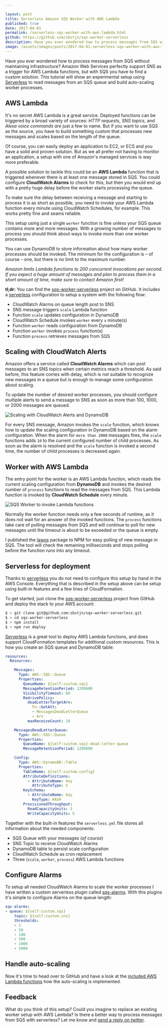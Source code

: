 ```yaml
---

layout: post
title: Serverless Amazon SQS Worker with AWS Lambda
published: true
date: 2017-04-01
permalink: /serverless-sqs-worker-with-aws-lambda.html
github: https://github.com/sbstjn/sqs-worker-serverless
description: Have you ever wondered how to process messages from SQS with AWS Lambda? Use a CloudWatch Schedule with Alarms on the queue length for auto-scaling!
image: /assets/images/posts/2017-04-01-serverless-sqs-worker-with-aws-lambda/splash.jpg
---
```


Have you ever wondered how to process messages from SQS without maintaining infrastructure? Amazon Web Services perfectly support SNS as a trigger for AWS Lambda functions, but with SQS you have to find a custom solution. This tutorial will show an experimental setup using [Serverless](https://serverless.com) to read messages from an SQS queue and build auto-scaling worker processes.

## AWS Lambda

It's no secret AWS Lambda is a great service. Deployed functions can be triggered by a broad variety of sources: *HTTP requests*, *SNS topics*, and *Alexa voice commands are* just a few to name. But if you want to use SQS as the source, you have to build something custom that processes new messages and scales based on the length of the queue.

Of course, you can easily deploy an application to EC2, or ECS and you have a solid and proven solution. But as we all prefer not having to monitor an application, a setup with one of Amazon's managed services is way more preferable.

A possible solution to tackle this could be an **AWS Lambda** function that is triggered whenever there is at least one message stored in SQS. You could configure **CloudWatch Alarms** to check for this, but then you would end up with a pretty huge delay before the worker starts processing the queue.

To make sure the delay between receiving a message and starting to process it is as short as possible, you need to invoke your AWS Lambda function every minute using CloudWatch Schedules, for example. This works pretty fine and seams reliable.

This setup using just a single `worker` function is fine unless your SQS queue contains more and more messages. With a growing number of messages to process you should think about ways to invoke more than one worker processes.

You can use DynamoDB to store information about how many worker processes should be invoked. The minimum for the configuration is – of course – one, but there is no limit to the maximum number. 

*Amazon limits Lambda functions to 200 concurrent invocations per second. If you expect a huge amount of messages and plan to process them in a short amount of time, make sure to contact Amazon first!*

**tl;dr:** You can find the [sqs-worker-serverless](https://github.com/sbstjn/sqs-worker-serverless) project on GitHub. It includes a [serverless](https://serverless.com) configuration to setup a system with the following flow:

- CloudWatch Alarms on queue length post to SNS
- SNS message triggers `scale` Lambda function
- Function `scale` updates configuration in DynamoDB 
- CloudWatch Schedule invokes `worker` every `x` minute(s)
- Function `worker` reads configuration from DynamoDB
- Function `worker` invokes `process` function(s)
- Function `process` retrieves messages from SQS

## Scaling with CloudWatch Alerts

Amazon offers a service called **CloudWatch Alarms** which can post messages to an SNS topics when certain metrics reach a threshold. As said before, this feature comes with delay, which is not suitable to recognize new messages in a queue but is enough to manage some configuration about scaling.

To update the number of desired worker processes, you should configure multiple alerts to send a message to SNS as soon as more than 100, 1000, or 2000 messages are queued.

![Scaling with CloudWatch Alerts and DynamoDB](/assets/images/posts/2017-04-01-serverless-sqs-worker-with-aws-lambda/scale.png)

For every SNS message, Amazon invokes the `scale` function, which knows how to update the scaling configuration in DynamoDB based on the alarm configuration. When the alarm for `more than 2000` messages fires, the `scale` functions adds `10` to the current configured number of child processes. As soon as the alarm is resolved and the `scale` function is invoked a second time, the number of child processes is decreased again.

## Worker with AWS Lambda

The entry point for the worker is an AWS Lambda function, which reads the current scaling configuration from **DynamoDB** and invokes the desired number of `process` functions to read the messages from SQS. This Lambda function is invoked by **CloudWatch Schedule** every minute.

![SQS Worker to invoke Lambda functions](/assets/images/posts/2017-04-01-serverless-sqs-worker-with-aws-lambda/worker.png)

Normally the worker function needs only a few seconds of runtime, as it does not wait for an answer of the invoked functions. The `process` functions take care of polling messages from SQS and will continue to poll for new messages until the timeout is about to be exceeded or the queue is empty.

I published the [lawos](https://github.com/sbstjn/lawos) package to NPM for easy polling of new message in SQS. The tool will check the remaining milliseconds and stops polling before the function runs into any timeout.

## Serverless for deployment

Thanks to [serverless](https://serverless.com) you do not need to configure this setup by hand in the AWS Console. Everything that is described in the setup above can be setup using built-in features and a few lines of CloudFormation.

To get started, just clone the [sqs-worker-serverless](https://github.com/sbstjn/sqs-worker-serverless) project from GitHub and deploy the stack to your AWS account:

```bash
$ > git clone git@github.com:sbstjn/sqs-worker-serverless.git
$ > cd sqs-worker-serverless
$ > npm install
$ > npm run deploy
```

[Serverless](https://serverless.com) is a great tool to deploy AWS Lambda functions, and does support CloudFormation templates for additional custom resources. This is how you create an SQS queue and DynamoDB table:

```yaml
resources:
  Resources:

    Messages:
      Type: AWS::SQS::Queue
      Properties:
        QueueName: ${self:custom.sqs}
        MessageRetentionPeriod: 1209600
        VisibilityTimeout: 60
        RedrivePolicy:
          deadLetterTargetArn:
            Fn::GetAtt:
            - MessagesDeadLetterQueue
            - Arn
          maxReceiveCount: 10

    MessagesDeadLetterQueue:
      Type: AWS::SQS::Queue
      Properties:
        QueueName: ${self:custom.sqs}-dead-letter-queue
        MessageRetentionPeriod: 1209600

    Config:
      Type: AWS::DynamoDB::Table
      Properties:
        TableName: ${self:custom.config}
        AttributeDefinitions:
          - AttributeName: key
            AttributeType: S
        KeySchema:
          - AttributeName: key
            KeyType: HASH
        ProvisionedThroughput:
          ReadCapacityUnits: 5
          WriteCapacityUnits: 5
```


Together with the built-in features the `serverless.yml` file stores all information about the needed components:

- SQS Queue with your messages (*of course*)
- SNS Topic to receive CloudWatch Alarms
- DynamoDB table to persist scale configuration
- CloudWatch Schedule as cron replacement
- Three (`scale`, `worker`, `process`) AWS Lambda functions

## Configure Alarms

To setup all needed CloudWatch Alarms to scale the worker processes I have written a custom serverless plugin called [sqs-alarms](https://github.com/sbstjn/serverless-sqs-alarms-plugin). With this plugins it's simple to configure Alarms on the queue length:

```yaml
sqs-alarms:
- queue: ${self:custom.sqs}
    topic: ${self:custom.sns}
    thresholds:
    - 1
    - 50
    - 100
    - 500
    - 1000
    - 5000
```

## Handle auto-scaling

Now it's time to head over to GitHub and have a look at the [included AWS Lambda functions](https://github.com/sbstjn/sqs-worker-serverless/tree/master/functions) how the auto-scaling is implemented. 

## Feedback

What do you think of this setup? Could you imagine to replace an existing worker setup with AWS Lambda? Is there a better way to process messages from SQS with serverless? Let me know and [send a reply on twitter](https://twitter.com/sbstjn).
